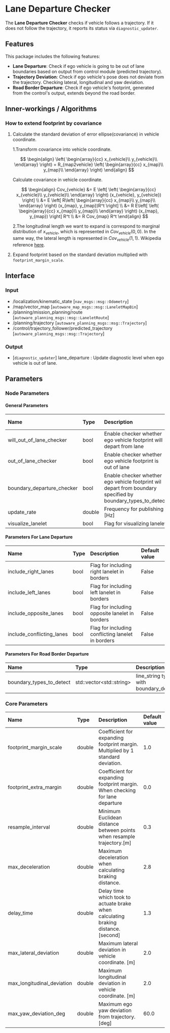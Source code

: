 # Lane Departure Checker

The **Lane Departure Checker** checks if vehicle follows a trajectory. If it does not follow the trajectory, it reports its status via `diagnostic_updater`.

## Features

This package includes the following features:

- **Lane Departure**: Check if ego vehicle is going to be out of lane boundaries based on output from control module (predicted trajectory).
- **Trajectory Deviation**: Check if ego vehicle's pose does not deviate from the trajectory. Checking lateral, longitudinal and yaw deviation.
- **Road Border Departure**: Check if ego vehicle's footprint, generated from the control's output, extends beyond the road border.

## Inner-workings / Algorithms

### How to extend footprint by covariance

1. Calculate the standard deviation of error ellipse(covariance) in vehicle coordinate.

   1.Transform covariance into vehicle coordinate.

   $$
   \begin{align}
   \left( \begin{array}{cc} x_{vehicle}\\ y_{vehicle}\\ \end{array} \right) = R_{map2vehicle}  \left( \begin{array}{cc} x_{map}\\ y_{map}\\ \end{array} \right)
   \end{align}
   $$

   Calculate covariance in vehicle coordinate.

   $$
   \begin{align}
   Cov_{vehicle} &= E \left[
   \left( \begin{array}{cc} x_{vehicle}\\ y_{vehicle}\\ \end{array} \right) (x_{vehicle}, y_{vehicle}) \right] \\
   &= E \left[ R\left( \begin{array}{cc} x_{map}\\ y_{map}\\ \end{array} \right)
   (x_{map}, y_{map})R^t
   \right] \\
   &= R E\left[ \left( \begin{array}{cc} x_{map}\\ y_{map}\\ \end{array} \right)
   (x_{map}, y_{map})
   \right] R^t \\
   &= R Cov_{map} R^t
   \end{align}
   $$

   2.The longitudinal length we want to expand is correspond to marginal distribution of $x_{vehicle}$, which is represented in $Cov_{vehicle}(0,0)$. In the same way, the lateral length is represented in $Cov_{vehicle}(1,1)$. Wikipedia reference [here](https://en.wikipedia.org/wiki/Multivariate_normal_distribution#Marginal_distributions).

2. Expand footprint based on the standard deviation multiplied with `footprint_margin_scale`.

## Interface

### Input

- /localization/kinematic_state [`nav_msgs::msg::Odometry`]
- /map/vector_map [`autoware_map_msgs::msg::LaneletMapBin`]
- /planning/mission_planning/route [`autoware_planning_msgs::msg::LaneletRoute`]
- /planning/trajectory [`autoware_planning_msgs::msg::Trajectory`]
- /control/trajectory_follower/predicted_trajectory [`autoware_planning_msgs::msg::Trajectory`]

### Output

- [`diagnostic_updater`] lane_departure : Update diagnostic level when ego vehicle is out of lane.

## Parameters

### Node Parameters

#### General Parameters

| Name                       | Type   | Description                                                                                                 | Default value |
| :------------------------- | :----- | :---------------------------------------------------------------------------------------------------------- | :------------ |
| will_out_of_lane_checker   | bool   | Enable checker whether ego vehicle footprint will depart from lane                                          | True          |
| out_of_lane_checker        | bool   | Enable checker whether ego vehicle footprint is out of lane                                                 | True          |
| boundary_departure_checker | bool   | Enable checker whether ego vehicle footprint wil depart from boundary specified by boundary_types_to_detect | False         |
| update_rate                | double | Frequency for publishing [Hz]                                                                               | 10.0          |
| visualize_lanelet          | bool   | Flag for visualizing lanelet                                                                                | False         |

#### Parameters For Lane Departure

| Name                      | Type | Description                                       | Default value |
| :------------------------ | :--- | :------------------------------------------------ | :------------ |
| include_right_lanes       | bool | Flag for including right lanelet in borders       | False         |
| include_left_lanes        | bool | Flag for including left lanelet in borders        | False         |
| include_opposite_lanes    | bool | Flag for including opposite lanelet in borders    | False         |
| include_conflicting_lanes | bool | Flag for including conflicting lanelet in borders | False         |

#### Parameters For Road Border Departure

| Name                     | Type                       | Description                                                 | Default value |
| :----------------------- | :------------------------- | :---------------------------------------------------------- | :------------ |
| boundary_types_to_detect | std::vector\<std::string\> | line_string types to detect with boundary_departure_checker | [road_border] |

### Core Parameters

| Name                       | Type   | Description                                                                        | Default value |
| :------------------------- | :----- | :--------------------------------------------------------------------------------- | :------------ |
| footprint_margin_scale     | double | Coefficient for expanding footprint margin. Multiplied by 1 standard deviation.    | 1.0           |
| footprint_extra_margin     | double | Coefficient for expanding footprint margin. When checking for lane departure       | 0.0           |
| resample_interval          | double | Minimum Euclidean distance between points when resample trajectory.[m]             | 0.3           |
| max_deceleration           | double | Maximum deceleration when calculating braking distance.                            | 2.8           |
| delay_time                 | double | Delay time which took to actuate brake when calculating braking distance. [second] | 1.3           |
| max_lateral_deviation      | double | Maximum lateral deviation in vehicle coordinate. [m]                               | 2.0           |
| max_longitudinal_deviation | double | Maximum longitudinal deviation in vehicle coordinate. [m]                          | 2.0           |
| max_yaw_deviation_deg      | double | Maximum ego yaw deviation from trajectory. [deg]                                   | 60.0          |
